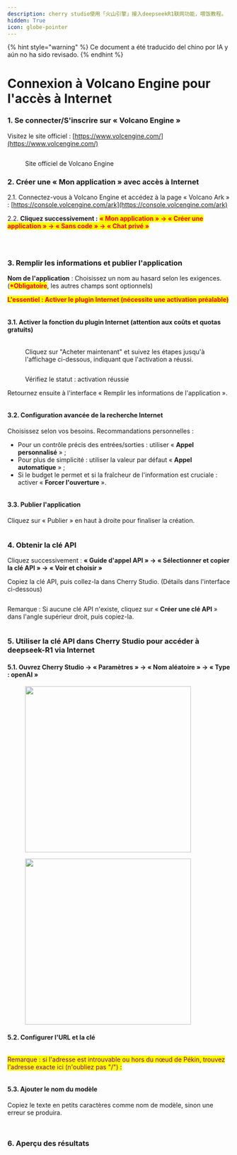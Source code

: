 ```yaml
---
description: cherry studio使用「火山引擎」接入deepseekR1联网功能，喂饭教程。
hidden: True
icon: globe-pointer
---
```


{% hint style="warning" %}
Ce document a été traducido del chino por IA y aún no ha sido revisado.
{% endhint %}

# Connexion à Volcano Engine pour l'accès à Internet

### 1. Se connecter/S'inscrire sur « Volcano Engine » <a href="#rclz7" id="rclz7"></a>

Visitez le site officiel : [https://www.volcengine.com/](https://www.volcengine.com/)

<figure><img src="../.gitbook/assets/image (51).png" alt=""><figcaption><p>Site officiel de Volcano Engine</p></figcaption></figure>

### 2. Créer une « Mon application » avec accès à Internet <a href="#gvzaa" id="gvzaa"></a>

2.1. Connectez-vous à Volcano Engine et accédez à la page « Volcano Ark » : [https://console.volcengine.com/ark](https://console.volcengine.com/ark)

2.2. **Cliquez successivement :** <mark style="color:red;">**« Mon application » → « Créer une application » → « Sans code » → « Chat privé »**</mark> 

<figure><img src="../.gitbook/assets/image (53).png" alt=""><figcaption></figcaption></figure>

<figure><img src="../.gitbook/assets/image (54).png" alt=""><figcaption></figcaption></figure>

<figure><img src="../.gitbook/assets/image (71).png" alt=""><figcaption></figcaption></figure>

### 3. Remplir les informations et publier l'application <a href="#zzdfe" id="zzdfe"></a>

**Nom de l'application** : Choisissez un nom au hasard selon les exigences. (<mark style="color:red;">**\*Obligatoire**</mark>, les autres champs sont optionnels)

<mark style="color:red;">**L'essentiel : Activer le plugin Internet (nécessite une activation préalable)**</mark>

<figure><img src="../.gitbook/assets/image (56).png" alt=""><figcaption></figcaption></figure>

#### 3.1. Activer la fonction du plugin Internet (attention aux coûts et quotas gratuits) <a href="#mwn38" id="mwn38"></a>

<figure><img src="../.gitbook/assets/image (57).png" alt=""><figcaption><p>Cliquez sur "Acheter maintenant" et suivez les étapes jusqu'à l'affichage ci-dessous, indiquant que l'activation a réussi.</p></figcaption></figure>

<figure><img src="../.gitbook/assets/image (58).png" alt=""><figcaption><p>Vérifiez le statut : activation réussie</p></figcaption></figure>

Retournez ensuite à l'interface « Remplir les informations de l'application ».

<figure><img src="../.gitbook/assets/image (59).png" alt=""><figcaption></figcaption></figure>

#### 3.2. Configuration avancée de la recherche Internet <a href="#sp6uz" id="sp6uz"></a>

Choisissez selon vos besoins. Recommandations personnelles :
* Pour un contrôle précis des entrées/sorties : utiliser « **Appel personnalisé** » ;
* Pour plus de simplicité : utiliser la valeur par défaut « **Appel automatique** » ;
* Si le budget le permet et si la fraîcheur de l'information est cruciale : activer « **Forcer l'ouverture** ».

<figure><img src="../.gitbook/assets/image (60).png" alt=""><figcaption></figcaption></figure>

#### 3.3. Publier l'application <a href="#fe1gf" id="fe1gf"></a>

Cliquez sur « Publier » en haut à droite pour finaliser la création.

<figure><img src="../.gitbook/assets/image (61).png" alt=""><figcaption></figcaption></figure>

### 4. Obtenir la clé API <a href="#jtqlu" id="jtqlu"></a>

Cliquez successivement : **« Guide d'appel API » → « Sélectionner et copier la clé API » → « Voir et choisir »**

Copiez la clé API, puis collez-la dans Cherry Studio. (Détails dans l'interface ci-dessous)

<figure><img src="../.gitbook/assets/image (62).png" alt=""><figcaption></figcaption></figure>

Remarque : Si aucune clé API n'existe, cliquez sur « **Créer une clé API** » dans l'angle supérieur droit, puis copiez-la.

<figure><img src="../.gitbook/assets/image (63).png" alt=""><figcaption></figcaption></figure>

### 5. Utiliser la clé API dans Cherry Studio pour accéder à deepseek-R1 via Internet <a href="#lrefj" id="lrefj"></a>

#### 5.1. Ouvrez Cherry Studio → « Paramètres » → « Nom aléatoire » → « Type : openAI » <a href="#dvrbv" id="dvrbv"></a>

<figure><img src="../.gitbook/assets/image (64).png" alt="" width="375"><figcaption></figcaption></figure>

<figure><img src="../.gitbook/assets/image (65).png" alt="" width="375"><figcaption></figcaption></figure>

#### 5.2. Configurer l'URL et la clé <a href="#mt8y0" id="mt8y0"></a>

<figure><img src="../.gitbook/assets/image (66).png" alt=""><figcaption></figcaption></figure>

<mark style="color:purple;">Remarque : si l'adresse est introuvable ou hors du nœud de Pékin, trouvez l'adresse exacte ici (n'oubliez pas "/") :</mark>

<figure><img src="../.gitbook/assets/image (67).png" alt=""><figcaption></figcaption></figure>

#### 5.3. Ajouter le nom du modèle <a href="#qmh3i" id="qmh3i"></a>

Copiez le texte en petits caractères comme nom de modèle, sinon une erreur se produira.

<figure><img src="../.gitbook/assets/image (68).png" alt=""><figcaption></figcaption></figure>

<figure><img src="../.gitbook/assets/image (69).png" alt=""><figcaption></figcaption></figure>

### 6. Aperçu des résultats <a href="#peb2p" id="peb2p"></a>

<figure><img src="../.gitbook/assets/image (70).png" alt=""><figcaption></figcaption></figure>